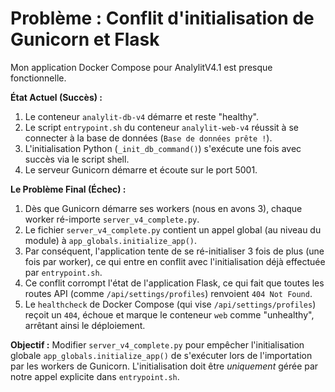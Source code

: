 # Problème : Conflit d'initialisation de Gunicorn et Flask

Mon application Docker Compose pour AnalylitV4.1 est presque fonctionnelle.

**État Actuel (Succès) :**
1.  Le conteneur `analylit-db-v4` démarre et reste "healthy".
2.  Le script `entrypoint.sh` du conteneur `analylit-web-v4` réussit à se connecter à la base de données (`Base de données prête !`).
3.  L'initialisation Python (`_init_db_command()`) s'exécute une fois avec succès via le script shell.
4.  Le serveur Gunicorn démarre et écoute sur le port 5001.

**Le Problème Final (Échec) :**
1.  Dès que Gunicorn démarre ses workers (nous en avons 3), chaque worker ré-importe `server_v4_complete.py`.
2.  Le fichier `server_v4_complete.py` contient un appel global (au niveau du module) à `app_globals.initialize_app()`.
3.  Par conséquent, l'application tente de se ré-initialiser 3 fois de plus (une fois par worker), ce qui entre en conflit avec l'initialisation déjà effectuée par `entrypoint.sh`.
4.  Ce conflit corrompt l'état de l'application Flask, ce qui fait que toutes les routes API (comme `/api/settings/profiles`) renvoient `404 Not Found`.
5.  Le `healthcheck` de Docker Compose (qui vise `/api/settings/profiles`) reçoit un `404`, échoue et marque le conteneur `web` comme "unhealthy", arrêtant ainsi le déploiement.

**Objectif :**
Modifier `server_v4_complete.py` pour empêcher l'initialisation globale `app_globals.initialize_app()` de s'exécuter lors de l'importation par les workers de Gunicorn. L'initialisation doit être *uniquement* gérée par notre appel explicite dans `entrypoint.sh`.